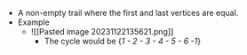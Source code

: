 - A non-empty trail where the first and last vertices are equal.
- Example
	- ![[Pasted image 20231122135621.png]]
		- The cycle would be {*1 - 2 - 3 - 4 - 5 - 6 -1*}
	